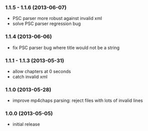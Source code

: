 ### 1.1.5 - 1.1.6 (2013-06-07)

* PSC parser more robust against invalid xml
* solve PSC parser regression bug

### 1.1.4 (2013-06-06)

* fix PSC parser bug where title would not be a string

### 1.1.1 - 1.1.3 (2013-05-31)

* allow chapters at 0 seconds
* catch invalid xml

### 1.1.0 (2013-05-28)

* improve mp4chaps parsing: reject files with lots of invalid lines

### 1.0.0 (2013-05-05)

* initial release